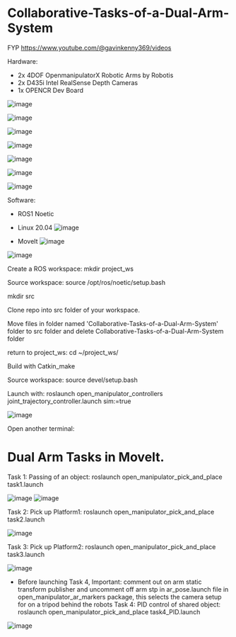 


# Collaborative-Tasks-of-a-Dual-Arm-System
FYP https://www.youtube.com/@gavinkenny369/videos

Hardware:
- 2x 4DOF OpenmanipulatorX Robotic Arms by Robotis
- 2x D435i Intel RealSense Depth Cameras
- 1x OPENCR Dev Board

![image](https://github.com/user-attachments/assets/41da1b03-dea8-4a8d-88dc-6535d0d70ffd)

![image](https://github.com/user-attachments/assets/2ae44f37-f5f1-4ce8-a8e8-e822f5877429)

![image](https://github.com/user-attachments/assets/3ec9e5e6-36ee-4b0e-ba46-477125611656)

![image](https://github.com/user-attachments/assets/9bb4574b-55c6-4fec-8d01-7638aa418193)

![image](https://github.com/user-attachments/assets/88248111-5042-46fb-a5d0-0240c39dfafa)

![image](https://github.com/user-attachments/assets/ef20e3ba-181a-4b75-be30-f5dba8a70092)

![image](https://github.com/user-attachments/assets/4062eefb-2f29-4b98-aaa1-50f128a2e4c5)


Software:
- ROS1 Noetic
- Linux 20.04
![image](https://github.com/user-attachments/assets/419bcf2c-86fa-4579-8556-5bb3b565bf9b)

- MoveIt
![image](https://github.com/user-attachments/assets/af084c43-0da2-4c85-8035-c8705ea6fb54)


![image](https://github.com/user-attachments/assets/bf5ced25-75cd-4f7e-bf5e-8c754dbaf8c8)



Create a ROS workspace: mkdir project_ws

Source workspace: source /opt/ros/noetic/setup.bash

mkdir src

Clone repo into src folder of your workspace.

Move files in folder named 'Collaborative-Tasks-of-a-Dual-Arm-System' folder to src folder and delete Collaborative-Tasks-of-a-Dual-Arm-System folder

return to project_ws: cd ~/project_ws/

Build with Catkin_make

Source workspace: source devel/setup.bash

Launch with: roslaunch open_manipulator_controllers joint_trajectory_controller.launch sim:=true

![image](https://github.com/user-attachments/assets/6daf9373-3b00-4b50-93c3-1d6c6d57e604)


Open another terminal:

# Dual Arm Tasks in MoveIt.
Task 1: Passing of an object: roslaunch open_manipulator_pick_and_place task1.launch

![image](https://github.com/gavnk/Collaborative-Tasks-of-a-Dual-Arm-System/assets/50642905/bcb84544-4ecf-4d5d-9e43-0100308c13bf)
![image](https://github.com/gavnk/Collaborative-Tasks-of-a-Dual-Arm-System/assets/50642905/2d4fb88e-eea5-4db6-9fb7-8665143b945f)

Task 2: Pick up Platform1: roslaunch open_manipulator_pick_and_place task2.launch

![image](https://github.com/gavnk/Collaborative-Tasks-of-a-Dual-Arm-System/assets/50642905/6748565a-2223-40a8-bcc3-ae9d9ecfc52b)

Task 3: Pick up Platform2: roslaunch open_manipulator_pick_and_place task3.launch

![image](https://github.com/gavnk/Collaborative-Tasks-of-a-Dual-Arm-System/assets/50642905/cbc746ed-c5ad-4d77-bbe0-d47299beb024)

* Before launching Task 4, Important: comment out on arm static transform publisher and uncomment off arm stp in ar_pose.launch file in open_manipulator_ar_markers package, this selects the camera setup for on a tripod behind the robots
Task 4: PID control of shared object: roslaunch open_manipulator_pick_and_place task4_PID.launch

![image](https://github.com/gavnk/Collaborative-Tasks-of-a-Dual-Arm-System/assets/50642905/2da7e90a-fea0-4217-975d-53ffeb9f9855)
